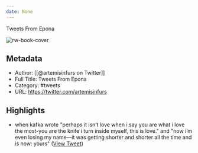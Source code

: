 ```yaml
---
date: None
---
```

Tweets From Epona

![rw-book-cover](https://pbs.twimg.com/profile_images/1506787092675891204/gNTOxOTp.jpg)

## Metadata
- Author: [[@artemisinfurs on Twitter]]
- Full Title: Tweets From Epona
- Category: #tweets
- URL: https://twitter.com/artemisinfurs

## Highlights
- when kafka wrote "perhaps it isn’t love when i say you are what i love the most-you are the knife i turn inside myself, this is love." and "now i’m even losing my name—it was getting shorter and shorter all the time and is now: yours" ([View Tweet](https://twitter.com/artemisinfurs/status/1668335399163547648))
